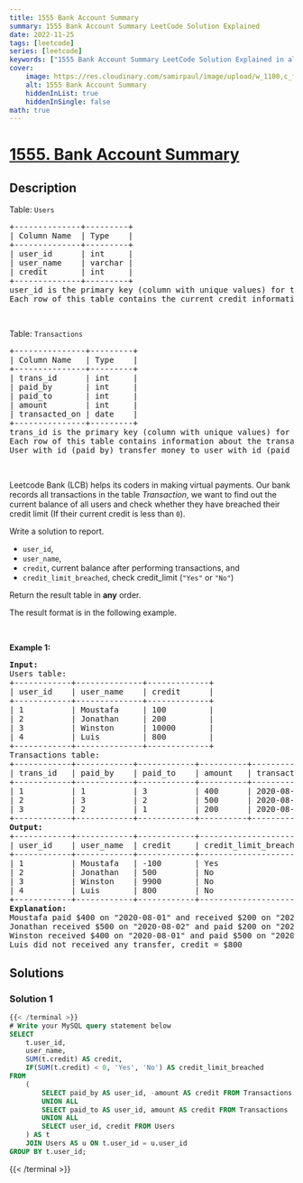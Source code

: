 ```yaml
---
title: 1555 Bank Account Summary
summary: 1555 Bank Account Summary LeetCode Solution Explained
date: 2022-11-25
tags: [leetcode]
series: [leetcode]
keywords: ["1555 Bank Account Summary LeetCode Solution Explained in all languages", "1555 Bank Account Summary", "LeetCode", "leetcode solution in Python3 C++ Java Go PHP Ruby Swift TypeScript Rust C# JavaScript C", "GeeksforGeeks", "InterviewBit", "Coding Ninjas", "HackerRank", "HackerEarth", "CodeChef", "TopCoder", "AlgoExpert", "freeCodeCamp", "Codeforces", "GitHub", "AtCoder", "Samir Paul"]
cover:
    image: https://res.cloudinary.com/samirpaul/image/upload/w_1100,c_fit,co_rgb:FFFFFF,l_text:Arial_75_bold:1555 Bank Account Summary - Solution Explained/problem-solving.webp
    alt: 1555 Bank Account Summary
    hiddenInList: true
    hiddenInSingle: false
math: true
---
```



# [1555. Bank Account Summary](https://leetcode.com/problems/bank-account-summary)


## Description

<p>Table: <code>Users</code></p>

<pre>
+--------------+---------+
| Column Name  | Type    |
+--------------+---------+
| user_id      | int     |
| user_name    | varchar |
| credit       | int     |
+--------------+---------+
user_id is the primary key (column with unique values) for this table.
Each row of this table contains the current credit information for each user.
</pre>

<p>&nbsp;</p>

<p>Table: <code>Transactions</code></p>

<pre>
+---------------+---------+
| Column Name   | Type    |
+---------------+---------+
| trans_id      | int     |
| paid_by       | int     |
| paid_to       | int     |
| amount        | int     |
| transacted_on | date    |
+---------------+---------+
trans_id is the primary key (column with unique values) for this table.
Each row of this table contains information about the transaction in the bank.
User with id (paid_by) transfer money to user with id (paid_to).
</pre>

<p>&nbsp;</p>

<p>Leetcode Bank (LCB) helps its coders in making virtual payments. Our bank records all transactions in the table <em>Transaction</em>, we want to find out the current balance of all users and check whether they have breached their credit limit (If their current credit is less than <code>0</code>).</p>

<p>Write a solution&nbsp;to report.</p>

<ul>
	<li><code>user_id</code>,</li>
	<li><code>user_name</code>,</li>
	<li><code>credit</code>, current balance after performing transactions, and</li>
	<li><code>credit_limit_breached</code>, check credit_limit (<code>&quot;Yes&quot;</code> or <code>&quot;No&quot;</code>)</li>
</ul>

<p>Return the result table in <strong>any</strong> order.</p>

<p>The&nbsp;result format is in the following example.</p>

<p>&nbsp;</p>
<p><strong class="example">Example 1:</strong></p>

<pre>
<strong>Input:</strong> 
Users table:
+------------+--------------+-------------+
| user_id    | user_name    | credit      |
+------------+--------------+-------------+
| 1          | Moustafa     | 100         |
| 2          | Jonathan     | 200         |
| 3          | Winston      | 10000       |
| 4          | Luis         | 800         | 
+------------+--------------+-------------+
Transactions table:
+------------+------------+------------+----------+---------------+
| trans_id   | paid_by    | paid_to    | amount   | transacted_on |
+------------+------------+------------+----------+---------------+
| 1          | 1          | 3          | 400      | 2020-08-01    |
| 2          | 3          | 2          | 500      | 2020-08-02    |
| 3          | 2          | 1          | 200      | 2020-08-03    |
+------------+------------+------------+----------+---------------+
<strong>Output:</strong> 
+------------+------------+------------+-----------------------+
| user_id    | user_name  | credit     | credit_limit_breached |
+------------+------------+------------+-----------------------+
| 1          | Moustafa   | -100       | Yes                   | 
| 2          | Jonathan   | 500        | No                    |
| 3          | Winston    | 9900       | No                    |
| 4          | Luis       | 800        | No                    |
+------------+------------+------------+-----------------------+
<strong>Explanation:</strong> 
Moustafa paid $400 on &quot;2020-08-01&quot; and received $200 on &quot;2020-08-03&quot;, credit (100 -400 +200) = -$100
Jonathan received $500 on &quot;2020-08-02&quot; and paid $200 on &quot;2020-08-08&quot;, credit (200 +500 -200) = $500
Winston received $400 on &quot;2020-08-01&quot; and paid $500 on &quot;2020-08-03&quot;, credit (10000 +400 -500) = $9990
Luis did not received any transfer, credit = $800
</pre>

## Solutions

### Solution 1

<!-- tabs:start -->

```sql
{{< /terminal >}}
# Write your MySQL query statement below
SELECT
    t.user_id,
    user_name,
    SUM(t.credit) AS credit,
    IF(SUM(t.credit) < 0, 'Yes', 'No') AS credit_limit_breached
FROM
    (
        SELECT paid_by AS user_id, -amount AS credit FROM Transactions
        UNION ALL
        SELECT paid_to AS user_id, amount AS credit FROM Transactions
        UNION ALL
        SELECT user_id, credit FROM Users
    ) AS t
    JOIN Users AS u ON t.user_id = u.user_id
GROUP BY t.user_id;
```
{{< /terminal >}}

<!-- tabs:end -->

<!-- end -->
